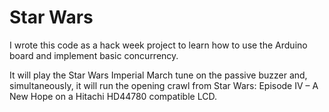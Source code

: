 # Star Wars

I wrote this code as a hack week project to learn how to use the Arduino board and implement basic concurrency.

It will play the Star Wars Imperial March tune on the passive buzzer and, simultaneously, it will run the opening crawl from Star Wars: Episode IV – A New Hope on a Hitachi HD44780 compatible LCD.